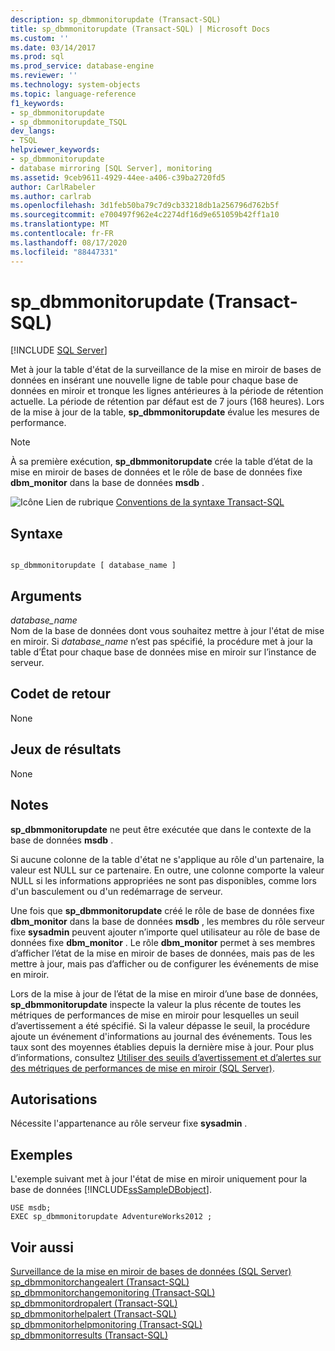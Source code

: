 ```yaml
---
description: sp_dbmmonitorupdate (Transact-SQL)
title: sp_dbmmonitorupdate (Transact-SQL) | Microsoft Docs
ms.custom: ''
ms.date: 03/14/2017
ms.prod: sql
ms.prod_service: database-engine
ms.reviewer: ''
ms.technology: system-objects
ms.topic: language-reference
f1_keywords:
- sp_dbmmonitorupdate
- sp_dbmmonitorupdate_TSQL
dev_langs:
- TSQL
helpviewer_keywords:
- sp_dbmmonitorupdate
- database mirroring [SQL Server], monitoring
ms.assetid: 9ceb9611-4929-44ee-a406-c39ba2720fd5
author: CarlRabeler
ms.author: carlrab
ms.openlocfilehash: 3d1feb50ba79c7d9cb33218db1a256796d762b5f
ms.sourcegitcommit: e700497f962e4c2274df16d9e651059b42ff1a10
ms.translationtype: MT
ms.contentlocale: fr-FR
ms.lasthandoff: 08/17/2020
ms.locfileid: "88447331"
---
```

# <a name="sp_dbmmonitorupdate-transact-sql"></a>sp_dbmmonitorupdate (Transact-SQL)
[!INCLUDE [SQL Server](../../includes/applies-to-version/sqlserver.md)]

  Met à jour la table d'état de la surveillance de la mise en miroir de bases de données en insérant une nouvelle ligne de table pour chaque base de données en miroir et tronque les lignes antérieures à la période de rétention actuelle. La période de rétention par défaut est de 7 jours (168 heures). Lors de la mise à jour de la table, **sp_dbmmonitorupdate** évalue les mesures de performance.  
  
> [!NOTE]  
>  À sa première exécution, **sp_dbmmonitorupdate** crée la table d’état de la mise en miroir de bases de données et le rôle de base de données fixe **dbm_monitor** dans la base de données **msdb** .  
  
 ![Icône Lien de rubrique](../../database-engine/configure-windows/media/topic-link.gif "Icône du lien de rubrique") [Conventions de la syntaxe Transact-SQL](../../t-sql/language-elements/transact-sql-syntax-conventions-transact-sql.md)  
  
## <a name="syntax"></a>Syntaxe  
  
```  
  
sp_dbmmonitorupdate [ database_name ]  
```  
  
## <a name="arguments"></a>Arguments  
 *database_name*  
 Nom de la base de données dont vous souhaitez mettre à jour l'état de mise en miroir. Si *database_name* n’est pas spécifié, la procédure met à jour la table d’État pour chaque base de données mise en miroir sur l’instance de serveur.  
  
## <a name="return-code-values"></a>Codet de retour  
 None  
  
## <a name="result-sets"></a>Jeux de résultats  
 None  
  
## <a name="remarks"></a>Notes  
 **sp_dbmmonitorupdate** ne peut être exécutée que dans le contexte de la base de données **msdb** .  
  
 Si aucune colonne de la table d'état ne s'applique au rôle d'un partenaire, la valeur est NULL sur ce partenaire. En outre, une colonne comporte la valeur NULL si les informations appropriées ne sont pas disponibles, comme lors d'un basculement ou d'un redémarrage de serveur.  
  
 Une fois que **sp_dbmmonitorupdate** créé le rôle de base de données fixe **dbm_monitor** dans la base de données **msdb** , les membres du rôle serveur fixe **sysadmin** peuvent ajouter n’importe quel utilisateur au rôle de base de données fixe **dbm_monitor** . Le rôle **dbm_monitor** permet à ses membres d’afficher l’état de la mise en miroir de bases de données, mais pas de les mettre à jour, mais pas d’afficher ou de configurer les événements de mise en miroir.  
  
 Lors de la mise à jour de l’état de la mise en miroir d’une base de données, **sp_dbmmonitorupdate** inspecte la valeur la plus récente de toutes les métriques de performances de mise en miroir pour lesquelles un seuil d’avertissement a été spécifié. Si la valeur dépasse le seuil, la procédure ajoute un événement d'informations au journal des événements. Tous les taux sont des moyennes établies depuis la dernière mise à jour. Pour plus d’informations, consultez [Utiliser des seuils d’avertissement et d’alertes sur des métriques de performances de mise en miroir &#40;SQL Server&#41;](../../database-engine/database-mirroring/use-warning-thresholds-and-alerts-on-mirroring-performance-metrics-sql-server.md).  
  
## <a name="permissions"></a>Autorisations  
 Nécessite l'appartenance au rôle serveur fixe **sysadmin** .  
  
## <a name="examples"></a>Exemples  
 L'exemple suivant met à jour l'état de mise en miroir uniquement pour la base de données [!INCLUDE[ssSampleDBobject](../../includes/sssampledbobject-md.md)].  
  
```  
USE msdb;  
EXEC sp_dbmmonitorupdate AdventureWorks2012 ;  
```  
  
## <a name="see-also"></a>Voir aussi  
 [Surveillance de la mise en miroir de bases de données &#40;SQL Server&#41;](../../database-engine/database-mirroring/monitoring-database-mirroring-sql-server.md)   
 [sp_dbmmonitorchangealert &#40;Transact-SQL&#41;](../../relational-databases/system-stored-procedures/sp-dbmmonitorchangealert-transact-sql.md)   
 [sp_dbmmonitorchangemonitoring &#40;Transact-SQL&#41;](../../relational-databases/system-stored-procedures/sp-dbmmonitorchangemonitoring-transact-sql.md)   
 [sp_dbmmonitordropalert &#40;Transact-SQL&#41;](../../relational-databases/system-stored-procedures/sp-dbmmonitordropalert-transact-sql.md)   
 [sp_dbmmonitorhelpalert &#40;Transact-SQL&#41;](../../relational-databases/system-stored-procedures/sp-dbmmonitorhelpalert-transact-sql.md)   
 [sp_dbmmonitorhelpmonitoring &#40;Transact-SQL&#41;](../../relational-databases/system-stored-procedures/sp-dbmmonitorhelpmonitoring-transact-sql.md)   
 [sp_dbmmonitorresults &#40;Transact-SQL&#41;](../../relational-databases/system-stored-procedures/sp-dbmmonitorresults-transact-sql.md)  
  
  
